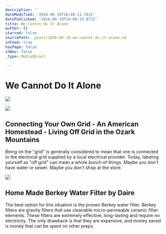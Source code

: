 ```yaml
---
description: ''
dateModified: '2016-06-19T16:08:11.781Z'
datePublished: '2016-06-19T16:08:33.877Z'
title: We Cannot Do It Alone
author: []
starred: false
sourcePath: _posts/2016-06-19-we-cannot-do-it-alone.md
inFeed: true
hasPage: false
inNav: false
_type: MediaObject

---
```

# We Cannot Do It Alone
![](https://the-grid-user-content.s3-us-west-2.amazonaws.com/d1786c89-d18d-4c25-ad2b-b8bb51295d99.jpg)

<article style=""><img src="http://anamericanhomestead.com/wp-content/uploads/2015/01/solar-660x330.jpg" /><h1>Connecting Your Own Grid - An American Homestead - Living Off Grid in the Ozark Mountains</h1><p>Being on the "grid" is generally considered to mean that one is connected to the electrical grid supplied by a local electrical provider. Today, labeling yourself as "off grid" can mean a whole bunch of things. Maybe you don't have water or sewer. Maybe you don't shop at the store.</p></article>

<article style=""><img src="https://imgflo.herokuapp.com/graph/vahj1ThiexotieMo/9255b7cd26cad52e065b6b53d22c102e/noop.jpg?input=http%3A%2F%2Fwww.alpharubicon.com%2Fkids%2Fimages%2Fhomemadeberkeydaire06.jpg" /><h1>Home Made Berkey Water Filter by Daire</h1><p>The best option for this situation is the proven Berkey water filter. Berkey filters are gravity filters that use cleanable micro-permeable ceramic filter elements. These filters are extremely effective, long-lasting and require no electricity. The only drawback is that they are expensive, and money saved is money that can be spent on other preps.</p></article>